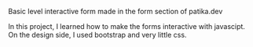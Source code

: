 Basic level interactive form made in the form section of patika.dev

In this project, I learned how to make the forms interactive with javascipt. On the design side, I used bootstrap and very little css.

